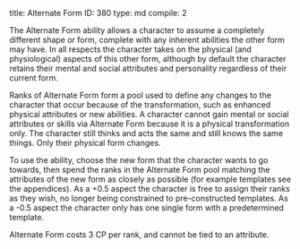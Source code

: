 title:          Alternate Form
ID:             380
type:           md
compile:        2


The Alternate Form ability allows a character to assume a completely different shape or form, complete with any inherent abilities the other form may have. In all respects the character takes on the physical (and physiological) aspects of this other form, although by default the character retains their mental and social attributes and personality regardless of their current form.

Ranks of Alternate Form form a pool used to define any changes to the character that occur because of the transformation, such as enhanced physical attributes or new abilities. A character cannot gain mental or social attributes or skills via Alternate Form because it is a physical transformation only. The character still thinks and acts the same and still knows the same things. Only their physical form changes.

To use the ability, choose the new form that the character wants to go towards, then spend the ranks in the Alternate Form pool matching the attributes of the new form as closely as possible (for example templates see the appendices). As a +0.5 aspect the character is free to assign their ranks as they wish, no longer being constrained to pre-constructed templates. As a -0.5 aspect the character only has one single form with a predetermined template.

Alternate Form costs 3 CP per rank, and cannot be tied to an attribute.
